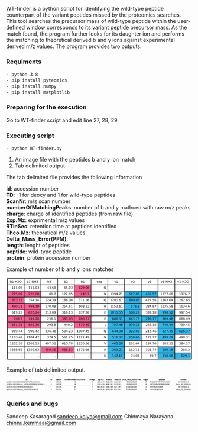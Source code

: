 WT-finder is a python script for identifying the wild-type peptide counterpart of the variant peptides missed by the proteomics searches. This tool searches the precursor mass of wild-type peptide within the user-defined window corresponds to its variant peptide precursor mass. As the match found,  the program further looks for its daughter ion and performs the matching to theoretical derived b and y ions against experimental derived m/z values. 
The program provides two outputs.

### Requiments
	- python 3.8
	- pip install pyteomics
	- pip install numpy
	- pip install matplotlib

### Preparing for the execution
Go to WT-finder script and edit line 27, 28, 29

### Executing script
	- python WT-finder.py

1. An image file with the peptides b and y ion match
2. Tab delimited output

The tab delimited file provides the following information

<b>id</b>: accession number <br />
<b>TD</b>: -1 for deocy and 1 for wild-type peptides <br />
<b>ScanNr</b>: m/z scan number <br />
<b>numberOfMatchingPeaks</b>: number of b and y mathced with raw m/z peaks <br />
<b>charge</b>: charge of identified peptides (from raw file) <br />
<b>Exp.Mz</b>: exprimental m/z values <br />
<b>RTinSec</b>: retention time at peptides identified <br />
<b>Theo.Mz</b>: theoratical m/z values <br />
<b>Delta_Mass_Error(PPM)</b>: <br />
<b>length</b>: lenght of peptides <br />
<b>peptide</b>: wild-type peptide <br />
<b>protein</b>: protein accession number <br />

Example of number of b and y ions matches 
<p align="center">
<img src="./doc/QNQHEELQNVRK_00522_E02_P003811_B0M_A00_R1.png" width="800px" height="auto">
</p>

Example of tab delimited output. 
<p align="center">
<img src="./doc/Example_output.png" width="800px" height="auto">
</p>

### Queries and bugs
Sandeep Kasaragod <sandeep.kolya@gmail.com>
Chinmaya Narayana <chinnu.kemmaai@gmail.com>
